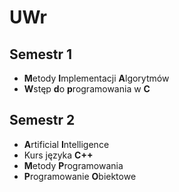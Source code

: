 # UWr
## Semestr 1
* **M**etody **I**mplementacji **A**lgorytmów
* **W**stęp **d**o **p**rogramowania w **C**
## Semestr 2
* **A**rtificial **I**ntelligence
* Kurs języka **C++**
* **M**etody **P**rogramowania
* **P**rogramowanie **O**biektowe
